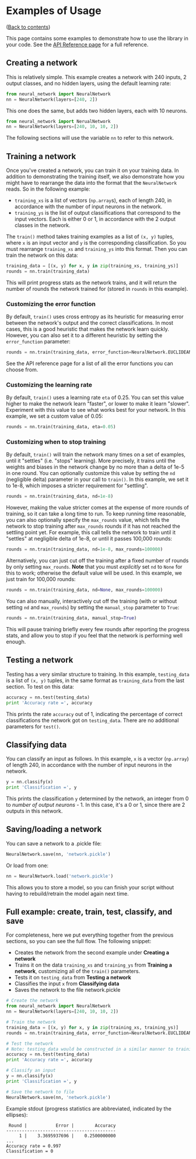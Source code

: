 # Examples of Usage
([Back to contents](README.md))

This page contains some examples to demonstrate how to use the library in your code. See the [API Reference page](API.md) for a full reference.


## Creating a network
This is relatively simple. This example creates a network with 240 inputs, 2 output classes, and no hidden layers, using the default learning rate:

```python
from neural_network import NeuralNetwork
nn = NeuralNetwork(layers=[240, 2])
```

This one does the same, but adds two hidden layers, each with 10 neurons.

```python
from neural_network import NerualNetwork
nn = NeuralNetwork(layers=[240, 10, 10, 2])
```

The following sections will use the variable `nn` to refer to this network.


## Training a network
Once you've created a network, you can train it on your training data. In addition to demonstrating the training itself, we also demonstrate how you might have to rearrange the data into the format that the `NeuralNetwork` reads. So in the following example:

- `training_xs` is a list of vectors (`np.array`s), each of length 240, in accordance with the number of input neurons in the network.
- `training_ys` is the list of output classifications that correspond to the input vectors. Each is either 0 or 1, in accordance with the 2 output classes in the network.

The `train()` method takes training examples as a list of `(x, y)` tuples, where `x` is an input vector and `y` is the corresponding classification. So you must rearrange `training_xs` and `training_ys` into this format. Then you can train the network on this data:

```python
training_data = [(x, y) for x, y in zip(training_xs, training_ys)]
rounds = nn.train(training_data)
```

This will print progress stats as the network trains, and it will return the number of rounds the network trained for (stored in `rounds` in this example).

### Customizing the error function
By default, `train()` uses cross entropy as its heuristic for measuring error between the network's output and the correct classifications. In most cases, this is a good heuristic that makes the network learn quickly. However, you can also set it to a different heuristic by setting the `error_function` parameter:

```python
rounds = nn.train(training_data, error_function=NeuralNetwork.EUCLIDEAN_DISTANCE)
```

See the API reference page for a list of all the error functions you can choose from.

### Customizing the learning rate
By default, `train()` uses a learning rate `eta` of 0.25. You can set this value higher to make the network learn "faster", or lower to make it learn "slower". Experiment with this value to see what works best for your network. In this example, we set a custom value of 0.05:

```python
rounds = nn.train(training_data, eta=0.05)
```

### Customizing when to stop training
By default, `train()` will train the network many times on a set of examples, until it "settles" (i.e. "stops" learning). More precisely, it trains until the weights and biases in the network change by no more than a delta of 1e-5 in one round. You can optionally customize this value by setting the `nd` (negligible delta) parameter in your call to `train()`. In this example, we set it to 1e-8, which imposes a stricter requirement for "settling".

```python
rounds = nn.train(training_data, nd=1e-8)
```

However, making the value stricter comes at the expense of more rounds of training, so it can take a long time to run. To keep running time reasonable, you can also optionally specify the `max_rounds` value, which tells the network to stop training after `max_rounds` rounds if it has not reached the settling point yet. For example, this call tells the network to train until it "settles" at negligible delta of 1e-8, or until it passes 100,000 rounds:

```python
rounds = nn.train(training_data, nd=1e-8, max_rounds=100000)
```

Alternatively, you can just cut off the training after a fixed number of rounds by only setting `max_rounds`. **Note** that you must *explicitly* set `nd` to `None` for this to work; otherwise the default value will be used. In this example, we just train for 100,000 rounds:

```python
rounds = nn.train(training_data, nd=None, max_rounds=100000)
```

You can also manually, interactively cut off the training (with or without setting `nd` and `max_rounds`) by setting the `manual_stop` parameter to `True`:

```python
rounds = nn.train(training_data, manual_stop=True)
```

This will pause training briefly every few rounds after reporting the progress stats, and allow you to stop if you feel that the network is performing well enough.


## Testing a network
Testing has a very similar structure to training. In this example, `testing_data` is a list of `(x, y)` tuples, in the same format as `training_data` from the last section. To test on this data:

```python
accuracy = nn.test(testing_data)
print 'Accuracy rate =', accuracy
```
This prints the rate `accuracy` out of 1, indicating the percentage of correct classifications the network got on `testing_data`. There are no additional parameters for `test()`.


## Classifying data
You can classify an input as follows. In this example, `x` is a vector (`np.array`) of length 240, in accordance with the number of input neurons in the network.

```python
y = nn.classify(x)
print 'Classification =', y
```
This prints the classification `y` determined by the network, an integer from 0 to *number of output neurons* - 1. In this case, it's a 0 or 1, since there are 2 outputs in this network.


## Saving/loading a network
You can save a network to a .pickle file:

```python
NeuralNetwork.save(nn, 'network.pickle')
```

Or load from one:

```python
nn = NeuralNetwork.load('network.pickle')
```

This allows you to store a model, so you can finish your script without having to rebuild/retrain the model again next time.

## Full example: create, train, test, classify, and save
For completeness, here we put everything together from the previous sections, so you can see the full flow. The following snippet:

- Creates the network from the second example under **Creating a network**
- Trains it on the data `training_xs` and `training_ys` from **Training a network**, customizing all of the `train()` parameters.
- Tests it on `testing_data` from **Testing a network**
- Classifies the input `x` from **Classifying data**
- Saves the network to the file network.pickle

```python
# Create the network
from neural_network import NeuralNetwork
nn = NeuralNetwork(layers=[240, 10, 10, 2])

# Train the network
training_data = [(x, y) for x, y in zip(training_xs, training_ys)]
rounds = nn.train(training_data, error_function=NeuralNetwork.EUCLIDEAN_DISTANCE, eta=0.05, nd=1e-8, max_rounds=100000, manual_stop=True)

# Test the network
# Note: testing_data would be constructed in a similar manner to training_data
accuracy = nn.test(testing_data)
print 'Accuracy rate =', accuracy

# Classify an input
y = nn.classify(x)
print 'Classification =', y

# Save the network to file
NeuralNetwork.save(nn, 'network.pickle')
```

Example stdout (progress statistics are abbreviated, indicated by the ellipses):

```
 Round |           Error |        Accuracy
------------------------------------------
     1 |    3.3695937696 |    0.2500000000
...
Accuracy rate = 0.997
Classification = 0
```
